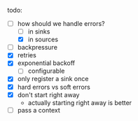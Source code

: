 todo:

- [ ] how should we handle errors?
  - [ ] in sinks
  - [x] in sources
- [ ] backpressure
- [x] retries
- [x] exponential backoff
  - [ ] configurable
- [x] only register a sink once
- [x] hard errors vs soft errors
- [x] don't start right away
  - actually starting right away is better
- [ ] pass a context